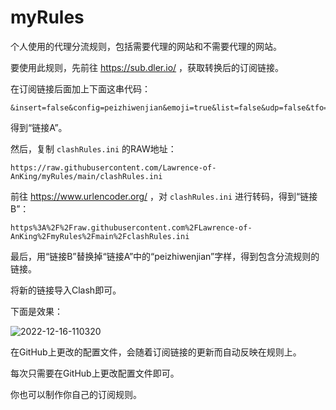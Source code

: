 # myRules

个人使用的代理分流规则，包括需要代理的网站和不需要代理的网站。

要使用此规则，先前往 <https://sub.dler.io/> ，获取转换后的订阅链接。

在订阅链接后面加上下面这串代码：

```Shell
&insert=false&config=peizhiwenjian&emoji=true&list=false&udp=false&tfo=false&scv=false&fdn=false&sort=false
```

得到“链接A”。

然后，复制 `clashRules.ini` 的RAW地址：

```Shell
https://raw.githubusercontent.com/Lawrence-of-AnKing/myRules/main/clashRules.ini
```

前往 <https://www.urlencoder.org/> ，对 `clashRules.ini` 进行转码，得到“链接B”：

```Shell
https%3A%2F%2Fraw.githubusercontent.com%2FLawrence-of-AnKing%2FmyRules%2Fmain%2FclashRules.ini
```

最后，用“链接B”替换掉“链接A”中的“peizhiwenjian”字样，得到包含分流规则的链接。

将新的链接导入Clash即可。

下面是效果：

![2022-12-16-110320](https://cdn.jsdelivr.net/gh/Lawrence-of-AnKing/ImgBank@main/MdImg/2022/12/2022-12-16-110320.png)

在GitHub上更改的配置文件，会随着订阅链接的更新而自动反映在规则上。

每次只需要在GitHub上更改配置文件即可。

你也可以制作你自己的订阅规则。
